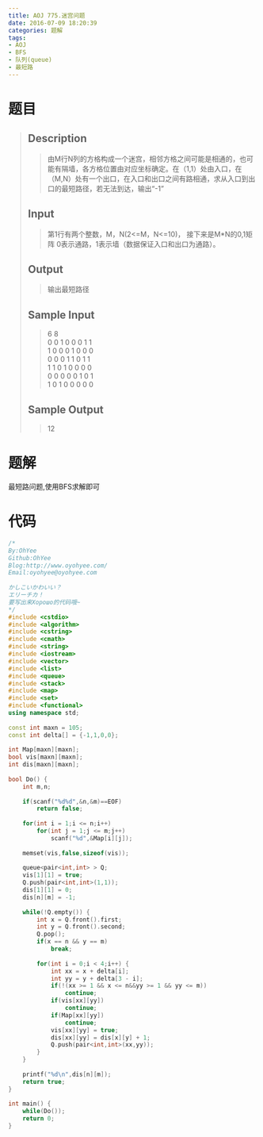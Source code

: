 ```yaml
---
title: AOJ 775.迷宫问题
date: 2016-07-09 18:20:39
categories: 题解
tags:
- AOJ
- BFS
- 队列(queue)
- 最短路
---
```

# 题目
> 
> ## Description  
>> 由M行N列的方格构成一个迷宫，相邻方格之间可能是相通的，也可能有隔墙，各方格位置由对应坐标确定。在（1,1）处由入口，在（M,N）处有一个出口，在入口和出口之间有路相通，求从入口到出口的最短路径，若无法到达，输出“-1”  
>>   
>> <!--more-->  
> 
> ## Input  
>> 第1行有两个整数，M，N(2&lt;=M，N&lt;=10)， 接下来是M*N的0,1矩阵 0表示通路，1表示墙（数据保证入口和出口为通路）。  
>>   
> 
> ## Output  
>> 输出最短路径  
>>   
> 
> ## Sample Input  
>> 6 8  
>> 0  0  1  0  0  0  1  1  
>> 1  0  0  0  1  0  0  0  
>> 0  0  0  1  1  0  1  1  
>> 1  1  0  1  0  0  0  0   
>> 0  0  0  0  0  1  0  1  
>> 1  0  1  0  0  0  0  0  
>>   
> 
> ## Sample Output  
>> 12  

# 题解
最短路问题,使用BFS求解即可  

# 代码
```cpp 迷宫问题 https://github.com/OhYee/ACM.github.io/blob/master\AOJ\775.迷宫问题.cpp 代码备份
/*
By:OhYee
Github:OhYee
Blog:http://www.oyohyee.com/
Email:oyohyee@oyohyee.com
 
かしこいかわいい？
エリーチカ！
要写出来Хорошо的代码哦~
*/
#include <cstdio>
#include <algorithm>
#include <cstring>
#include <cmath>
#include <string>
#include <iostream>
#include <vector>
#include <list>
#include <queue>
#include <stack>
#include <map>
#include <set>
#include <functional>
using namespace std;
 
const int maxn = 105;
const int delta[] = {-1,1,0,0};
 
int Map[maxn][maxn];
bool vis[maxn][maxn];
int dis[maxn][maxn];
 
bool Do() {
    int m,n;
 
    if(scanf("%d%d",&n,&m)==EOF)
        return false;
 
    for(int i = 1;i <= n;i++)
        for(int j = 1;j <= m;j++)
            scanf("%d",&Map[i][j]);
 
    memset(vis,false,sizeof(vis));
 
    queue<pair<int,int> > Q;
    vis[1][1] = true;
    Q.push(pair<int,int>(1,1));
    dis[1][1] = 0;
    dis[n][m] = -1;
 
    while(!Q.empty()) {
        int x = Q.front().first;
        int y = Q.front().second;
        Q.pop();
        if(x == n && y == m)
            break;
 
        for(int i = 0;i < 4;i++) {
            int xx = x + delta[i];
            int yy = y + delta[3 - i];
            if(!(xx >= 1 && x <= n&&yy >= 1 && yy <= m))
                continue;
            if(vis[xx][yy])
                continue;
            if(Map[xx][yy])
                continue;
            vis[xx][yy] = true;
            dis[xx][yy] = dis[x][y] + 1;
            Q.push(pair<int,int>(xx,yy));
        }
    }
 
    printf("%d\n",dis[n][m]);
    return true;
}
 
int main() {
    while(Do());
    return 0;
}
```